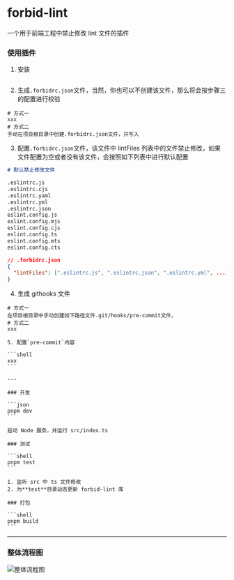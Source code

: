 # forbid-lint

一个用于前端工程中禁止修改 lint 文件的插件

### 使用插件

1. 安装

```shell

```

2. 生成`.forbidrc.json`文件，当然，你也可以不创建该文件，那么将会按步骤三的配置进行校验

```shell
# 方式一
xxx
# 方式二
手动在项目根目录中创建.forbidrc.json文件，并写入
```

3. 配置`.forbidrc.json`文件，该文件中 lintFiles 列表中的文件禁止修改，如果文件配置为空或者没有该文件，会按照如下列表中进行默认配置

```md
# 默认禁止修改文件

.eslintrc.js
.eslintrc.cjs
.eslintrc.yaml
.eslintrc.yml
.eslintrc.json
eslint.config.js
eslint.config.mjs
eslint.config.cjs
eslint.config.ts
eslint.config.mts
eslint.config.cts
```

```json
// .forbidrc.json
{
  "lintFiles": [".eslintrc.js", ".eslintrc.json", ".eslintrc.yml", ...] // 该配置中的所有文件禁止被修改
}
```

4. 生成 githooks 文件

````shell
# 方式一
在项目根目录中手动创建如下路径文件.git/hooks/pre-commit文件，
# 方式二
xxx

5. 配置`pre-commit`内容

```shell
xxx
```

---

### 开发

```json
pnpm dev
```

启动 Node 服务，并运行 src/index.ts

### 测试

```shell
pnpm test
```

1. 监听 src 中 ts 文件修改
2. 为**test**目录动态更新 forbid-lint 库

### 打包

```shell
pnpm build
```
````

---

### 整体流程图

![整体流程图](https://www.yanquankun.cn/cdn/forbid-lint.png)
